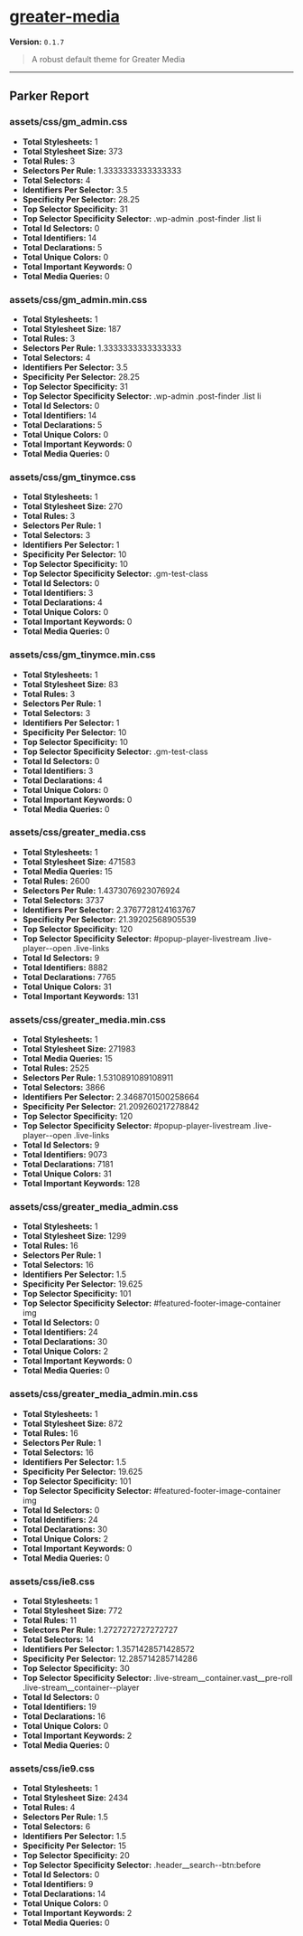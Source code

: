 # [greater-media]( http://greatermedia.com )

**Version:** `0.1.7`

> A robust default theme for Greater Media

* * *

## Parker Report

### assets/css/gm_admin.css

- **Total Stylesheets:** 1
- **Total Stylesheet Size:** 373
- **Total Rules:** 3
- **Selectors Per Rule:** 1.3333333333333333
- **Total Selectors:** 4
- **Identifiers Per Selector:** 3.5
- **Specificity Per Selector:** 28.25
- **Top Selector Specificity:** 31
- **Top Selector Specificity Selector:** .wp-admin .post-finder .list li
- **Total Id Selectors:** 0
- **Total Identifiers:** 14
- **Total Declarations:** 5
- **Total Unique Colors:** 0
- **Total Important Keywords:** 0
- **Total Media Queries:** 0

### assets/css/gm_admin.min.css

- **Total Stylesheets:** 1
- **Total Stylesheet Size:** 187
- **Total Rules:** 3
- **Selectors Per Rule:** 1.3333333333333333
- **Total Selectors:** 4
- **Identifiers Per Selector:** 3.5
- **Specificity Per Selector:** 28.25
- **Top Selector Specificity:** 31
- **Top Selector Specificity Selector:** .wp-admin .post-finder .list li
- **Total Id Selectors:** 0
- **Total Identifiers:** 14
- **Total Declarations:** 5
- **Total Unique Colors:** 0
- **Total Important Keywords:** 0
- **Total Media Queries:** 0

### assets/css/gm_tinymce.css

- **Total Stylesheets:** 1
- **Total Stylesheet Size:** 270
- **Total Rules:** 3
- **Selectors Per Rule:** 1
- **Total Selectors:** 3
- **Identifiers Per Selector:** 1
- **Specificity Per Selector:** 10
- **Top Selector Specificity:** 10
- **Top Selector Specificity Selector:** .gm-test-class
- **Total Id Selectors:** 0
- **Total Identifiers:** 3
- **Total Declarations:** 4
- **Total Unique Colors:** 0
- **Total Important Keywords:** 0
- **Total Media Queries:** 0

### assets/css/gm_tinymce.min.css

- **Total Stylesheets:** 1
- **Total Stylesheet Size:** 83
- **Total Rules:** 3
- **Selectors Per Rule:** 1
- **Total Selectors:** 3
- **Identifiers Per Selector:** 1
- **Specificity Per Selector:** 10
- **Top Selector Specificity:** 10
- **Top Selector Specificity Selector:** .gm-test-class
- **Total Id Selectors:** 0
- **Total Identifiers:** 3
- **Total Declarations:** 4
- **Total Unique Colors:** 0
- **Total Important Keywords:** 0
- **Total Media Queries:** 0

### assets/css/greater_media.css

- **Total Stylesheets:** 1
- **Total Stylesheet Size:** 471583
- **Total Media Queries:** 15
- **Total Rules:** 2600
- **Selectors Per Rule:** 1.4373076923076924
- **Total Selectors:** 3737
- **Identifiers Per Selector:** 2.3767728124163767
- **Specificity Per Selector:** 21.39202568905539
- **Top Selector Specificity:** 120
- **Top Selector Specificity Selector:** #popup-player-livestream .live-player--open .live-links
- **Total Id Selectors:** 9
- **Total Identifiers:** 8882
- **Total Declarations:** 7765
- **Total Unique Colors:** 31
- **Total Important Keywords:** 131

### assets/css/greater_media.min.css

- **Total Stylesheets:** 1
- **Total Stylesheet Size:** 271983
- **Total Media Queries:** 15
- **Total Rules:** 2525
- **Selectors Per Rule:** 1.5310891089108911
- **Total Selectors:** 3866
- **Identifiers Per Selector:** 2.3468701500258664
- **Specificity Per Selector:** 21.209260217278842
- **Top Selector Specificity:** 120
- **Top Selector Specificity Selector:** #popup-player-livestream .live-player--open .live-links
- **Total Id Selectors:** 9
- **Total Identifiers:** 9073
- **Total Declarations:** 7181
- **Total Unique Colors:** 31
- **Total Important Keywords:** 128

### assets/css/greater_media_admin.css

- **Total Stylesheets:** 1
- **Total Stylesheet Size:** 1299
- **Total Rules:** 16
- **Selectors Per Rule:** 1
- **Total Selectors:** 16
- **Identifiers Per Selector:** 1.5
- **Specificity Per Selector:** 19.625
- **Top Selector Specificity:** 101
- **Top Selector Specificity Selector:** #featured-footer-image-container img
- **Total Id Selectors:** 0
- **Total Identifiers:** 24
- **Total Declarations:** 30
- **Total Unique Colors:** 2
- **Total Important Keywords:** 0
- **Total Media Queries:** 0

### assets/css/greater_media_admin.min.css

- **Total Stylesheets:** 1
- **Total Stylesheet Size:** 872
- **Total Rules:** 16
- **Selectors Per Rule:** 1
- **Total Selectors:** 16
- **Identifiers Per Selector:** 1.5
- **Specificity Per Selector:** 19.625
- **Top Selector Specificity:** 101
- **Top Selector Specificity Selector:** #featured-footer-image-container img
- **Total Id Selectors:** 0
- **Total Identifiers:** 24
- **Total Declarations:** 30
- **Total Unique Colors:** 2
- **Total Important Keywords:** 0
- **Total Media Queries:** 0

### assets/css/ie8.css

- **Total Stylesheets:** 1
- **Total Stylesheet Size:** 772
- **Total Rules:** 11
- **Selectors Per Rule:** 1.2727272727272727
- **Total Selectors:** 14
- **Identifiers Per Selector:** 1.3571428571428572
- **Specificity Per Selector:** 12.285714285714286
- **Top Selector Specificity:** 30
- **Top Selector Specificity Selector:** .live-stream__container.vast__pre-roll .live-stream__container--player
- **Total Id Selectors:** 0
- **Total Identifiers:** 19
- **Total Declarations:** 16
- **Total Unique Colors:** 0
- **Total Important Keywords:** 2
- **Total Media Queries:** 0

### assets/css/ie9.css

- **Total Stylesheets:** 1
- **Total Stylesheet Size:** 2434
- **Total Rules:** 4
- **Selectors Per Rule:** 1.5
- **Total Selectors:** 6
- **Identifiers Per Selector:** 1.5
- **Specificity Per Selector:** 15
- **Top Selector Specificity:** 20
- **Top Selector Specificity Selector:** .header__search--btn:before
- **Total Id Selectors:** 0
- **Total Identifiers:** 9
- **Total Declarations:** 14
- **Total Unique Colors:** 0
- **Total Important Keywords:** 2
- **Total Media Queries:** 0
